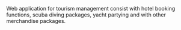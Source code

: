 Web application for tourism management consist with hotel booking functions, scuba diving packages, yacht partying and with other merchandise packages.
